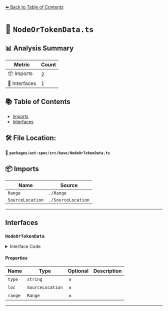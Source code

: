 [⬅️ Back to Table of Contents](../../../../index.md)

# 📄 `NodeOrTokenData.ts`

## 📊 Analysis Summary

| Metric | Count |
|--------|-------|
| 📦 Imports | 2 |
| 📐 Interfaces | 1 |

## 📚 Table of Contents

- [Imports](#imports)
- [Interfaces](#interfaces)

## 🛠️ File Location:
📂 **`packages/ast-spec/src/base/NodeOrTokenData.ts`**

## 📦 Imports

| Name | Source |
|------|--------|
| `Range` | `./Range` |
| `SourceLocation` | `./SourceLocation` |


---

## Interfaces

### `NodeOrTokenData`

<details><summary>Interface Code</summary>

```ts
export interface NodeOrTokenData {
  type: string;

  /**
   * The source location information of the node.
   *
   * The loc property is defined as nullable by ESTree, but ESLint requires this property.
   */
  loc: SourceLocation;

  range: Range;
}
```
</details>

#### Properties

| Name | Type | Optional | Description |
|------|------|----------|-------------|
| `type` | `string` | ✗ |  |
| `loc` | `SourceLocation` | ✗ |  |
| `range` | `Range` | ✗ |  |


---